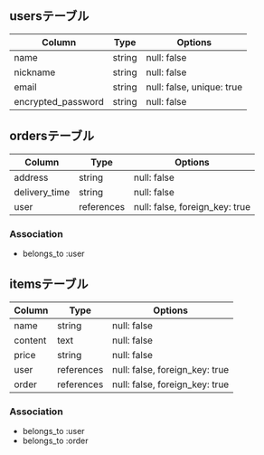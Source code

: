 ## usersテーブル

| Column             | Type   | Options                   |
| ------------------ | ------ | ------------------------- |
| name               | string | null: false               |
| nickname           | string | null: false               |
| email              | string | null: false, unique: true |
| encrypted_password | string | null: false               |

## ordersテーブル

| Column        | Type       | Options                        |
| ------------- | ---------- | ------------------------------ |
| address       | string     | null: false                    |
| delivery_time | string     | null: false                    |
| user          | references | null: false, foreign_key: true |

### Association
- belongs_to :user

## itemsテーブル

| Column  | Type       | Options                        |
| ------- | ---------- | ------------------------------ |
| name    | string     | null: false                    |
| content | text       | null: false                    |
| price   | string     | null: false                    |
| user    | references | null: false, foreign_key: true |
| order   | references | null: false, foreign_key: true |

### Association
- belongs_to :user
- belongs_to :order